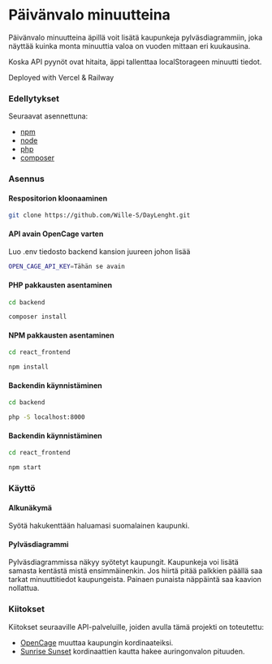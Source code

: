 # Päivänvalo minuutteina

Päivänvalo minuutteina äpillä voit lisätä kaupunkeja pylväsdiagrammiin, joka näyttää kuinka monta minuuttia valoa on vuoden mittaan eri kuukausina.

Koska API pyynöt ovat hitaita, äppi tallenttaa localStorageen minuutti tiedot.

Deployed with Vercel & Railway

### Edellytykset
Seuraavat asennettuna:
- [npm](https://www.npmjs.com/)
- [node](https://nodejs.org/en)
- [php](https://www.php.net/downloads.php)
- [composer](https://getcomposer.org/download/)

### Asennus

#### Respositorion kloonaaminen
```bash
git clone https://github.com/Wille-S/DayLenght.git
```
#### API avain OpenCage varten
Luo .env tiedosto backend kansion juureen johon lisää
```bash
OPEN_CAGE_API_KEY=Tähän se avain
```
#### PHP pakkausten asentaminen
```bash
cd backend
```
```bash
composer install
```
#### NPM pakkausten asentaminen
```bash
cd react_frontend
```
```bash
npm install
```
#### Backendin käynnistäminen
```bash
cd backend
```
```bash
php -S localhost:8000
```
#### Backendin käynnistäminen
```bash
cd react_frontend
```
```bash
npm start
```

### Käyttö

#### Alkunäkymä
Syötä hakukenttään haluamasi suomalainen kaupunki.
#### Pylväsdiagrammi
Pylväsdiagrammissa näkyy syötetyt kaupungit. Kaupunkeja voi lisätä samasta kentästä mistä ensimmäinenkin. Jos hiirtä pitää palkkien päällä saa tarkat minuuttitiedot kaupungeista. Painaen punaista näppäintä saa kaavion nollattua.

### Kiitokset 

Kiitokset seuraaville API-palveluille, joiden avulla tämä projekti on toteutettu:

- [OpenCage](https://opencagedata.com/) muuttaa kaupungin kordinaateiksi.
- [Sunrise Sunset](https://sunrise-sunset.org/api) kordinaattien kautta hakee auringonvalon pituuden.

